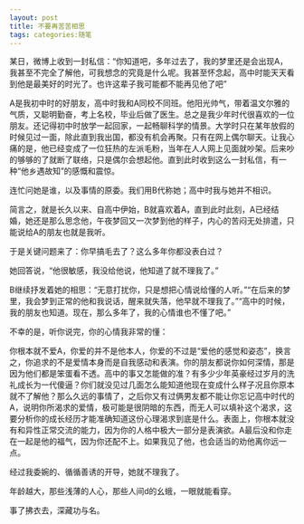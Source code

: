 ```yaml
---
layout: post
title: 不要再苦苦相思
tags: categories:随笔
---
```


某日，微博上收到一封私信：“你知道吧，多年过去了，我的梦里还是会出现A，我甚至不完全了解他，可我想念的究竟是什么呢。我甚至怀念起，高中时能天天看到他是最美好的时光了。也许这辈子我可能都不能再见他了吧”

A是我初中时的好朋友，高中时我和A同校不同班。他阳光帅气，带着温文尔雅的气质，又聪明勤奋，考上名校，毕业后做了医生。总之是我少年时代很喜欢的一位朋友。还记得初中时放学一起回家，一起畅聊科学的情景。大学时只在某年放假的时候见过一面，除此直到我出国，都没有机会再聚。只有在网上偶尔聊天。让我心痛的是，他已经变成了一位狂热的左派毛粉，当年在人人网上见面就吵架。后来吵的够够的了就断了联络，只是偶尔会想起他。直到此时收到这么一封私信，有一种“他乡遇故知”的感慨和震惊。

连忙问她是谁，以及事情的原委。我们用B代称她；高中时我与她并不相识。

简言之，就是长久以来、自高中伊始，B就喜欢着A，直到此时此刻，A已经结婚，她还是那么思念他，午夜梦回又一次梦到他的样子，内心的苦闷无处排遣，只能说给A的朋友也就是我听。

于是关键问题来了：你早搞毛去了？这么多年你都没表白过？

她回答说，“他很敏感，我没给他说，他知道了就不理我了。”

B继续抒发着她的相思：“无意打扰你，只是想把心情说给懂的人听。”“在后来的梦里，我会梦到正常的他和我说话，醒来就失落，他早就不理我了。”“高中的时候，我的朋友也知道。现在，那么多年了，我的心情谁也不懂了吧。”

不幸的是，听你说完，你的心情我非常的懂：

你根本就不爱A，你爱的并不是他本人，你爱的不过是“爱他的感觉和姿态”，换言之，你追求的不是爱情本身而是自我感动和表演。你的朋友都说你如何深情，那是因为他们都是笨蛋看不透。高中的事又怎能做的准？有多少少年英豪经过岁月的洗礼成长为一代傻逼？你们就没见过几面怎么能知道他现在变成什么样子况且你原本就不了解他？那么久远的事情了，之后你又有过俩男友都不能让你忘记高中时代的A，说明你所渴求的爱情，极可能是很阴暗的东西，而无人可以填补这个渴求，这要分析你的成长经历才能准确知道这份心理渴求到底是什么。表面上，你根本就没有和异性正常交流的能力，因为你的人格中极大一部分是表演欲。A最后没和你走在一起是他的福气，因为你还配不上。如果我见了他，也会适当的劝他离你远一点。

经过我委婉的、循循善诱的开导，她就不理我了。

年龄越大，那些浅薄的人心，那些人间d的幺蛾，一眼就能看穿。

事了拂衣去，深藏功与名。

